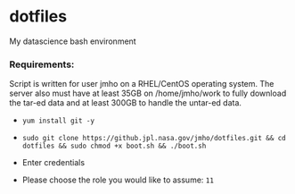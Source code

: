 # dotfiles
My datascience bash environment

### Requirements:
Script is written for user jmho on a RHEL/CentOS operating system. The server also must have at least 35GB on /home/jmho/work to fully download the tar-ed data and at least 300GB to handle the untar-ed data.

* `yum install git -y`
* `sudo git clone https://github.jpl.nasa.gov/jmho/dotfiles.git && cd dotfiles && sudo chmod +x boot.sh && ./boot.sh`

* Enter credentials
* Please choose the role you would like to assume: `11`


